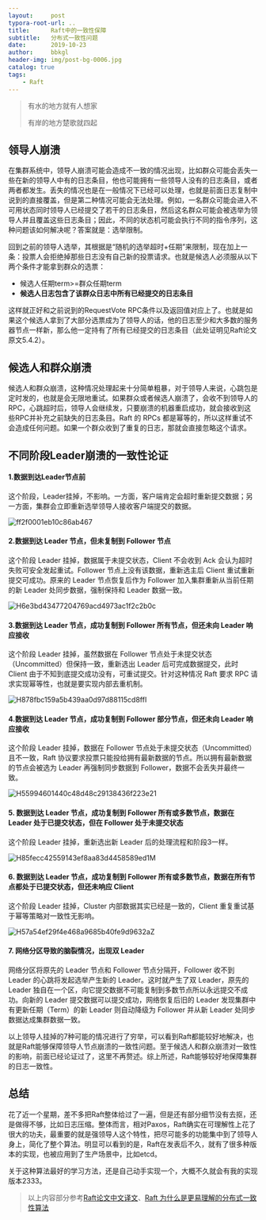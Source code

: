 ```yaml
---
layout:     post
typora-root-url: ..
title:      Raft中的一致性保障
subtitle:   分布式一致性问题
date:       2019-10-23
author:     bbkgl
header-img: img/post-bg-0006.jpg
catalog: true
tags:
    - Raft
---
```


>有水的地方就有人想家
>
>有岸的地方楚歌就四起

## 领导人崩溃

在集群系统中，领导人崩溃可能会造成不一致的情况出现，比如群众可能会丢失一些在新的领导人中有的日志条目，他也可能拥有一些领导人没有的日志条目，或者两者都发生。丢失的情况也是在一般情况下已经可以处理，也就是前面日志复制中说到的直接覆盖，但是第二种情况可能会无法处理。例如，一名群众可能会进入不可用状态同时领导人已经提交了若干的日志条目，然后这名群众可能会被选举为领导人并且覆盖这些日志条目；因此，不同的状态机可能会执行不同的指令序列，这种问题该如何解决呢？答案就是：选举限制。

回到之前的领导人选举，其根据是“随机的选举超时+任期”来限制，现在加上一条：投票人会拒绝掉那些日志没有自己新的投票请求。也就是候选人必须服从以下两个条件才能拿到群众的选票：

- 候选人任期term>=群众任期term
- **候选人日志包含了该群众日志中所有已经提交的日志条目**

这样就正好和之前说到的RequestVote RPC条件以及返回值对应上了。也就是如果这个候选人拿到了大部分选票成为了领导人的话，他的日志至少和大多数的服务器节点一样新，那么他一定持有了所有已经提交的日志条目（此处证明见Raft论文原文5.4.2）。

## 候选人和群众崩溃

候选人和群众崩溃，这种情况处理起来十分简单粗暴，对于领导人来说，心跳包是定时发的，也就是会无限地重试。如果群众或者候选人崩溃了，会收不到领导人的RPC，心跳超时后，领导人会继续发，只要崩溃的机器重启成功，就会接收到这些RPC并补充之前缺失的日志条目。Raft 的 RPCs 都是幂等的，所以这样重试不会造成任何问题。如果一个群众收到了重复的日志，那就会直接忽略这个请求。

## 不同阶段Leader崩溃的一致性论证

#### 1.数据到达Leader节点前

这个阶段，Leader挂掉，不影响。一方面，客户端肯定会超时重新提交数据；另一方面，集群会立即重新选举领导人接收客户端提交的数据。

![ff2f0001eb10c86ab467](/cloud_img/ff2f0001eb10c86ab467)

#### 2.数据到达 Leader 节点，但未复制到 Follower 节点

这个阶段 Leader 挂掉，数据属于未提交状态，Client 不会收到 Ack 会认为超时失败可安全发起重试。Follower 节点上没有该数据，重新选主后 Client 重试重新提交可成功。原来的 Leader 节点恢复后作为 Follower 加入集群重新从当前任期的新 Leader 处同步数据，强制保持和 Leader 数据一致。

![H6e3bd43477204769acd4973ac1f2c2b0c](/cloud_img/H6e3bd43477204769acd4973ac1f2c2b0c.jpg)

#### 3.数据到达 Leader 节点，成功复制到 Follower 所有节点，但还未向 Leader 响应接收

这个阶段 Leader 挂掉，虽然数据在 Follower 节点处于未提交状态（Uncommitted）但保持一致，重新选出 Leader 后可完成数据提交，此时 Client 由于不知到底提交成功没有，可重试提交。针对这种情况 Raft 要求 RPC 请求实现幂等性，也就是要实现内部去重机制。

![H878fbc159a5b439aa0d97d88115cd8ffI](/cloud_img/H878fbc159a5b439aa0d97d88115cd8ffI.jpg)

#### 4.数据到达 Leader 节点，成功复制到 Follower 部分节点，但还未向 Leader 响应接收

这个阶段 Leader 挂掉，数据在 Follower 节点处于未提交状态（Uncommitted）且不一致，Raft 协议要求投票只能投给拥有最新数据的节点。所以拥有最新数据的节点会被选为 Leader 再强制同步数据到 Follower，数据不会丢失并最终一致。

![H55994601440c48d48c29138436f223e21](/cloud_img/H55994601440c48d48c29138436f223e21.jpg)

#### 5. 数据到达 Leader 节点，成功复制到 Follower 所有或多数节点，数据在 Leader 处于已提交状态，但在 Follower 处于未提交状态

这个阶段 Leader 挂掉，重新选出新 Leader 后的处理流程和阶段3一样。

![H85fecc42559143ef8aa83d4458589ed1M](/cloud_img/H85fecc42559143ef8aa83d4458589ed1M.jpg)

#### 6. 数据到达 Leader 节点，成功复制到 Follower 所有或多数节点，数据在所有节点都处于已提交状态，但还未响应 Client

这个阶段 Leader 挂掉，Cluster 内部数据其实已经是一致的，Client 重复重试基于幂等策略对一致性无影响。

![H57a54ef29f4e468a9685b40fe9d9632aZ](/cloud_img/H57a54ef29f4e468a9685b40fe9d9632aZ.jpg)

#### 7. 网络分区导致的脑裂情况，出现双 Leader

网络分区将原先的 Leader 节点和 Follower 节点分隔开，Follower 收不到 Leader 的心跳将发起选举产生新的 Leader。这时就产生了双 Leader，原先的 Leader 独自在一个区，向它提交数据不可能复制到多数节点所以永远提交不成功。向新的 Leader 提交数据可以提交成功，网络恢复后旧的 Leader 发现集群中有更新任期（Term）的新 Leader 则自动降级为 Follower 并从新 Leader 处同步数据达成集群数据一致。

以上领导人挂掉的7种可能的情况进行了穷举，可以看到Raft都能较好地解决，也就是Raft能够保障领导人节点崩溃的一致性问题。至于候选人和群众崩溃对一致性的影响，前面已经论证过了，这里不再赘述。综上所述，Raft能够较好地保障集群的日志一致性。

## 总结

花了近一个星期，差不多把Raft整体给过了一遍，但是还有部分细节没有去抠，还是做得不够，比如日志压缩。整体而言，相对Paxos，Raft确实在可理解性上花了很大的功夫，最重要的就是强领导人这个特性，把尽可能多的功能集中到了领导人身上，简化了整个算法。明显可以看到的是，Raft在发表后不久，就有了很多种版本的实现，也被应用到了生产场景中，比如etcd。

关于这种算法最好的学习方法，还是自己动手实现一个，大概不久就会有我的实现版本2333。

> 以上内容部分参考[Raft论文中文译文](https://github.com/maemual/raft-zh_cn/blob/master/raft-zh_cn.md)、[Raft 为什么是更易理解的分布式一致性算法](https://www.cnblogs.com/mindwind/p/5231986.html)
